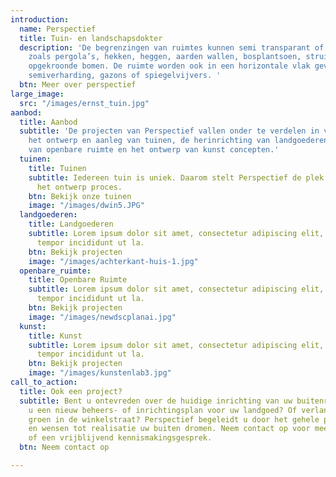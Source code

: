 ```yaml
---
introduction:
  name: Perspectief
  title: Tuin- en landschapsdokter
  description: 'De begrenzingen van ruimtes kunnen semi transparant of solide zijn,
    zoals pergola’s, hekken, heggen, aarden wallen, bosplantsoen, struikmassa’s of
    opgekroonde bomen. De ruimte worden ook in een horizontale vlak gevuld met bestrating,
    semiverharding, gazons of spiegelvijvers. '
  btn: Meer over perspectief
large_image:
  src: "/images/ernst_tuin.jpg"
aanbod:
  title: Aanbod
  subtitle: 'De projecten van Perspectief vallen onder te verdelen in vier categorieën:
    het ontwerp en aanleg van tuinen, de herinrichting van landgoederen, de inrichting
    van openbare ruimte en het ontwerp van kunst concepten.'
  tuinen:
    title: Tuinen
    subtitle: Iedereen tuin is uniek. Daarom stelt Perspectief de plek centraal tijdens
      het ontwerp proces.
    btn: Bekijk onze tuinen
    image: "/images/dwin5.JPG"
  landgoederen:
    title: Landgoederen
    subtitle: Lorem ipsum dolor sit amet, consectetur adipiscing elit, sed do eiusmod
      tempor incididunt ut la.
    btn: Bekijk projecten
    image: "/images/achterkant-huis-1.jpg"
  openbare_ruimte:
    title: Openbare Ruimte
    subtitle: Lorem ipsum dolor sit amet, consectetur adipiscing elit, sed do eiusmod
      tempor incididunt ut la.
    btn: Bekijk projecten
    image: "/images/newdscplanai.jpg"
  kunst:
    title: Kunst
    subtitle: Lorem ipsum dolor sit amet, consectetur adipiscing elit, sed do eiusmod
      tempor incididunt ut la.
    btn: Bekijk projecten
    image: "/images/kunstenlab3.jpg"
call_to_action:
  title: Ook een project?
  subtitle: Bent u ontevreden over de huidige inrichting van uw buitenruimte? Wilt
    u een nieuw beheers- of inrichtingsplan voor uw landgoed? Of verlangt u naar meer
    groen in de winkelstraat? Perspectief begeleidt u door het gehele proces van idee
    en wensen tot realisatie uw buiten dromen. Neem contact op voor meer informatie
    of een vrijblijvend kennismakingsgesprek.
  btn: Neem contact op

---
```

